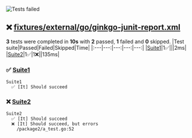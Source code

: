 ![Tests failed](https://img.shields.io/badge/tests-2%20passed%2C%201%20failed-critical)
## ❌ <a id="user-content-r0" href="#r0">fixtures/external/go/ginkgo-junit-report.xml</a>
**3** tests were completed in **10s** with **2** passed, **1** failed and **0** skipped.
|Test suite|Passed|Failed|Skipped|Time|
|:---|---:|---:|---:|---:|
|[Suite1](#r0s0)|1✅|||2ms|
|[Suite2](#r0s1)|1✅|1❌||135ms|
### ✅ <a id="user-content-r0s0" href="#r0s0">Suite1</a>
```
Suite1
  ✅ [It] Should succeed
```
### ❌ <a id="user-content-r0s1" href="#r0s1">Suite2</a>
```
Suite2
  ✅ [It] Should succeed
  ❌ [It] Should succeed, but errors
	/package2/a_test.go:52
```